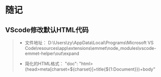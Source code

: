 # 随记

## VScode修改默认HTML代码

>- 文件地址：
> D:\Users\zy\AppData\Local\Programs\Microsoft VS Code\resources\app\extensions\emmet\node_modules\vscode-emmet-helper\out\expand
>
>- 简化的HTML格式：
> "doc": "html>(head>meta[charset=${charset}]+title{${1:Document}})+body"
